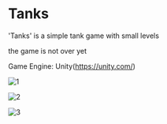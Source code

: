 # Tanks
<p>'Tanks' is a simple tank game with small levels</p>
the game is not over yet

Game Engine: Unity(https://unity.com/)


![1](https://user-images.githubusercontent.com/80978853/113511405-e321b180-955f-11eb-9bed-8a79a79e762b.PNG)

![2](https://user-images.githubusercontent.com/80978853/113511417-eb79ec80-955f-11eb-9d0c-13906961b526.PNG)

![3](https://user-images.githubusercontent.com/80978853/113511420-eddc4680-955f-11eb-826b-45065dcdc2b3.PNG)
